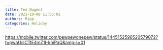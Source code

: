 ```yaml
---
title: Ted Nugent
date: 2021-10-08 11:56:01
authors: Ripp
categories: Holiday
---
```


 https://mobile.twitter.com/pewpewonepew/status/1445152596520579072?t=pwaUisCTtE4mZ1I-khiPaQ&amp;s=01
